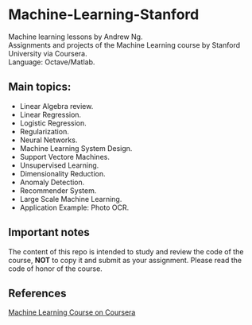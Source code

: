 # Machine-Learning-Stanford
Machine learning lessons by Andrew Ng.  
Assignments and projects of the Machine Learning course by Stanford University via Coursera.  
Language: Octave/Matlab.  

## Main topics:
- Linear Algebra review.  
- Linear Regression.  
- Logistic Regression.  
- Regularization. 
- Neural Networks.  
- Machine Learning System Design.  
- Support Vectore Machines.
- Unsupervised Learning. 
- Dimensionality Reduction.  
- Anomaly Detection.  
- Recommender System.  
- Large Scale Machine Learning.  
- Application Example: Photo OCR.  

## Important notes
The content of this repo is intended to study and review the code of the course, **NOT** to copy it and submit as your assignment. Please read the code of honor of the course.
  
## References  
[Machine Learning Course on Coursera](https://www.coursera.org/learn/machine-learning/home/welcome)
